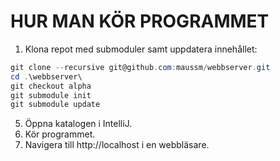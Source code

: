 # HUR MAN KÖR PROGRAMMET
1. Klona repot med submoduler samt uppdatera innehållet:
```Powershell
git clone --recursive git@github.com:maussm/webbserver.git
cd .\webbserver\
git checkout alpha
git submodule init
git submodule update
```
5. Öppna katalogen i IntelliJ.
6. Kör programmet.
7. Navigera till http://localhost i en webbläsare.
